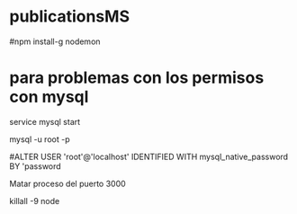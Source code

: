 # publicationsMS


#npm install-g nodemon

# para problemas con los permisos con mysql

service mysql start

mysql -u root -p

#ALTER USER 'root'@'localhost' IDENTIFIED WITH mysql_native_password BY 'password


Matar proceso del puerto 3000

killall -9 node


